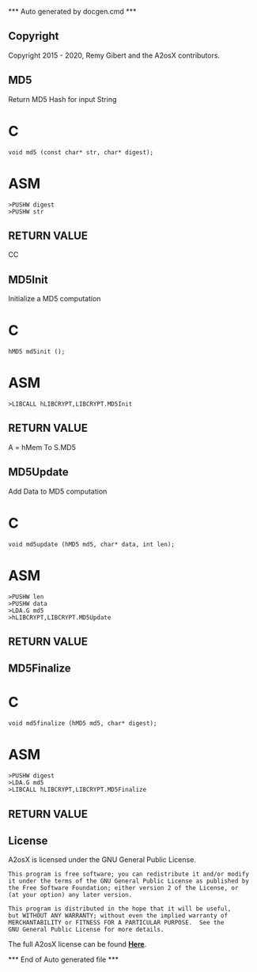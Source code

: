 *** Auto generated by docgen.cmd ***  

## Copyright 
Copyright 2015 - 2020, Remy Gibert and the A2osX contributors. 

## MD5  
Return MD5 Hash for input String  

# C  
`void md5 (const char* str, char* digest);`  

# ASM  
`>PUSHW digest`  
`>PUSHW str`  

## RETURN VALUE  
CC  

## MD5Init  
Initialize a MD5 computation  

# C  
`hMD5 md5init ();`  

# ASM  
`>LIBCALL hLIBCRYPT,LIBCRYPT.MD5Init`  

## RETURN VALUE  
A = hMem To S.MD5  

## MD5Update  
Add Data to MD5 computation  

# C  
`void md5update (hMD5 md5, char* data, int len);`  

# ASM  
`>PUSHW len`  
`>PUSHW data`  
`>LDA.G md5`  
`>hLIBCRYPT,LIBCRYPT.MD5Update`  

## RETURN VALUE  

## MD5Finalize  

# C  
`void md5finalize (hMD5 md5, char* digest);`  

# ASM  
`>PUSHW digest`  
`>LDA.G md5`  
`>LIBCALL hLIBCRYPT,LIBCRYPT.MD5Finalize`  

## RETURN VALUE  

## License
A2osX is licensed under the GNU General Public License.

    This program is free software; you can redistribute it and/or modify
    it under the terms of the GNU General Public License as published by
    the Free Software Foundation; either version 2 of the License, or
    (at your option) any later version.

    This program is distributed in the hope that it will be useful,
    but WITHOUT ANY WARRANTY; without even the implied warranty of
    MERCHANTABILITY or FITNESS FOR A PARTICULAR PURPOSE.  See the
    GNU General Public License for more details.

The full A2osX license can be found **[Here](../LICENSE)**.

*** End of Auto generated file ***  
